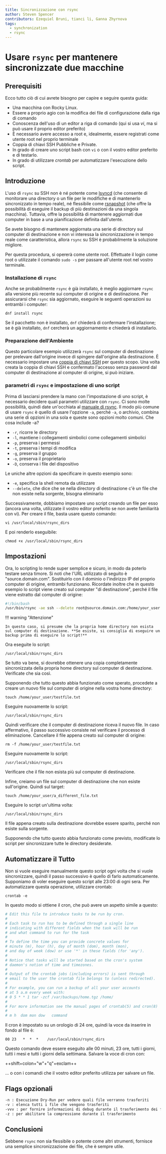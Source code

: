 ```yaml
---
title: Sincronizzazione con rsync
author: Steven Spencer
contributors: Ezequiel Bruni, tianci li, Ganna Zhyrnova
tags:
  - synchronization
  - rsync
---
```


# Usare `rsync` per mantenere sincronizzate due macchine

## Prerequisiti

Ecco tutto ciò di cui avrete bisogno per capire e seguire questa guida:

- Una macchina con Rocky Linux.
- Essere a proprio agio con la modifica dei file di configurazione dalla riga di comando
- Conoscenza dell'uso di un editor a riga di comando (qui si usa _vi_, ma si può usare il proprio editor preferito)
- È necessario avere accesso a root e, idealmente, essere registrati come utente root nel proprio terminale
- Coppia di chiavi SSH Pubbliche e Private.
- In grado di creare uno script bash con `vi` o con il vostro editor preferito e di testarlo.
- In grado di utilizzare _crontab_ per automatizzare l'esecuzione dello script.

## Introduzione

L'uso di `rsync` su SSH non è né potente come [lsyncd](../backup/mirroring_lsyncd.md) (che consente di monitorare una directory o un file per le modifiche e di mantenerlo sincronizzato in tempo reale), né flessibile come [rsnapshot](../backup/rsnapshot_backup.md) (che offre la possibilità di eseguire il backup di più destinazioni da una singola macchina). Tuttavia, offre la possibilità di mantenere aggiornati due computer in base a una pianificazione definita dall'utente.

Se avete bisogno di mantenere aggiornata una serie di directory sul computer di destinazione e non vi interessa la sincronizzazione in tempo reale come caratteristica, allora `rsync` su SSH è probabilmente la soluzione migliore.

Per questa procedura, si opererà come utente root. Effettuate il login come root o utilizzate il comando `sudo -s` per passare all'utente root nel vostro terminale.

### Installazione di `rsync`

Anche se probabilmente `rsync` è già installato, è meglio aggiornare `rsync` alla versione più recente sui computer di origine e di destinazione. Per assicurarsi che `rsync` sia aggiornato, eseguire le seguenti operazioni su entrambi i computer:

`dnf install rsync`

Se il pacchetto non è installato, `dnf` chiederà di confermare l'installazione; se è già installato, `dnf` cercherà un aggiornamento e chiederà di installarlo.

### Preparazione dell'Ambiente

Questo particolare esempio utilizzerà `rsync` sul computer di destinazione per prelevare dall'origine invece di spingere dall'origine alla destinazione. È necessario impostare una [coppia di chiavi SSH](../security/ssh_public_private_keys.md) per questo scopo. Una volta creata la coppia di chiavi SSH e confermato l'accesso senza password dal computer di destinazione al computer di origine, si può iniziare.

### parametri di `rsync` e impostazione di uno script

Prima di lasciarsi prendere la mano con l'impostazione di uno script, è necessario decidere quali parametri utilizzare con `rsync`. Ci sono molte possibilità, quindi date un'occhiata al [manuale di rsync](https://linux.die.net/man/1/rsync). Il modo più comune di usare `rsync` è quello di usare l'opzione `-a`, perché `-a`, o archivio, combina una serie di opzioni in una sola e queste sono opzioni molto comuni. Che cosa include -a?

- `-r`, ricorre le directory
- `-l`, mantiene i collegamenti simbolici come collegamenti simbolici
- `-p`, preserva i permessi
- `-t`, preserva i tempi di modifica
- `-g`, preserva il gruppo
- `-o`, preserva il proprietario
- `-D`, conserva i file del dispositivo

Le uniche altre opzioni da specificare in questo esempio sono:

- `-e`, specifica la shell remota da utilizzare
- `--delete`, che dice che se nella directory di destinazione c'è un file che non esiste nella sorgente, bisogna eliminarlo

Successivamente, dobbiamo impostare uno script creando un file per esso (ancora una volta, utilizzate il vostro editor preferito se non avete familiarità con vi). Per creare il file, basta usare questo comando:

`vi /usr/local/sbin/rsync_dirs`

E poi renderlo eseguibile:

`chmod +x /usr/local/sbin/rsync_dirs`

## Impostazioni

Ora, lo scripting lo rende super semplice e sicuro, in modo da poterlo testare senza timore. Si noti che l'URL utilizzato di seguito è "source.domain.com". Sostituirlo con il dominio o l'indirizzo IP del proprio computer di origine, entrambi funzionano. Ricordate inoltre che in questo esempio lo script viene creato sul computer "di destinazione", perché il file viene estratto dal computer di origine:

```bash
#!/bin/bash
/usr/bin/rsync -ae ssh --delete root@source.domain.com:/home/your_user /home
```

!!! warning "Attenzione"

    In questo caso, si presume che la propria home directory non esista sul computer di destinazione. **Se esiste, si consiglia di eseguire un backup prima di eseguire lo script!**

Ora eseguite lo script:

`/usr/local/sbin/rsync_dirs`

Se tutto va bene, si dovrebbe ottenere una copia completamente sincronizzata della propria home directory sul computer di destinazione. Verificate che sia così.

Supponendo che tutto questo abbia funzionato come sperato, procedete a creare un nuovo file sul computer di origine nella vostra home directory:

`touch /home/your_user/testfile.txt`

Eseguire nuovamente lo script:

`/usr/local/sbin/rsync_dirs`

Quindi verificare che il computer di destinazione riceva il nuovo file. In caso affermativo, il passo successivo consiste nel verificare il processo di eliminazione. Cancellare il file appena creato sul computer di origine:

`rm -f /home/your_user/testfile.txt`

Eseguire nuovamente lo script:

`/usr/local/sbin/rsync_dirs`

Verificare che il file non esista più sul computer di destinazione.

Infine, creiamo un file sul computer di destinazione che non esiste sull'origine. Quindi sul target:

`touch /home/your_user/a_different_file.txt`

Eseguire lo script un'ultima volta:

`/usr/local/sbin/rsync_dirs`

Il file appena creato sulla destinazione dovrebbe essere sparito, perché non esiste sulla sorgente.

Supponendo che tutto questo abbia funzionato come previsto, modificate lo script per sincronizzare tutte le directory desiderate.

## Automatizzare il Tutto

Non si vuole eseguire manualmente questo script ogni volta che si vuole sincronizzare, quindi il passo successivo è quello di farlo automaticamente. Supponiamo di voler eseguire questo script alle 23:00 di ogni sera. Per automatizzare questa operazione, utilizzare crontab:

`crontab -e`

In questo modo si ottiene il cron, che può avere un aspetto simile a questo:

```bash
# Edit this file to introduce tasks to be run by cron.
#
# Each task to run has to be defined through a single line
# indicating with different fields when the task will be run
# and what command to run for the task
#
# To define the time you can provide concrete values for
# minute (m), hour (h), day of month (dom), month (mon),
# and day of week (dow) or use '*' in these fields (for 'any').
#
# Notice that tasks will be started based on the cron's system
# daemon's notion of time and timezones.
#
# Output of the crontab jobs (including errors) is sent through
# email to the user the crontab file belongs to (unless redirected).
#
# For example, you can run a backup of all your user accounts
# at 5 a.m every week with:
# 0 5 * * 1 tar -zcf /var/backups/home.tgz /home/
#
# For more information see the manual pages of crontab(5) and cron(8)
#
# m h  dom mon dow   command
```

Il cron è impostato su un orologio di 24 ore, quindi la voce da inserire in fondo al file è:

`00 23   *  *  *    /usr/local/sbin/rsync_dirs`

Questo comando deve essere eseguito alle 00 minuti, 23 ore, tutti i giorni, tutti i mesi e tutti i giorni della settimana. Salvare la voce di cron con:

++shift+colon+"w"+"q"+exclam++

... o con i comandi che il vostro editor preferito utilizza per salvare un file.

## Flags opzionali

```bash
-n : Esecuzione Dry-Run per vedere quali file verranno trasferiti 
-v : elenca tutti i file che vengono trasferiti 
-vvv : per fornire informazioni di debug durante il trasferimento dei file 
-z : per abilitare la compressione durante il trasferimento 
```

## Conclusioni

Sebbene `rsync` non sia flessibile o potente come altri strumenti, fornisce una semplice sincronizzazione dei file, che è sempre utile.

